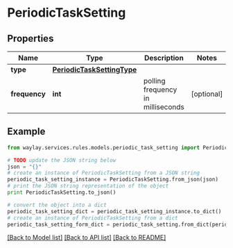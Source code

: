 # PeriodicTaskSetting


## Properties

Name | Type | Description | Notes
------------ | ------------- | ------------- | -------------
**type** | [**PeriodicTaskSettingType**](PeriodicTaskSettingType.md) |  | 
**frequency** | **int** | polling frequency in milliseconds | [optional] 

## Example

```python
from waylay.services.rules.models.periodic_task_setting import PeriodicTaskSetting

# TODO update the JSON string below
json = "{}"
# create an instance of PeriodicTaskSetting from a JSON string
periodic_task_setting_instance = PeriodicTaskSetting.from_json(json)
# print the JSON string representation of the object
print PeriodicTaskSetting.to_json()

# convert the object into a dict
periodic_task_setting_dict = periodic_task_setting_instance.to_dict()
# create an instance of PeriodicTaskSetting from a dict
periodic_task_setting_form_dict = periodic_task_setting.from_dict(periodic_task_setting_dict)
```
[[Back to Model list]](../README.md#documentation-for-models) [[Back to API list]](../README.md#documentation-for-api-endpoints) [[Back to README]](../README.md)


